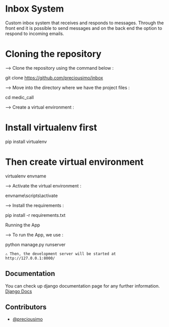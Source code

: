 # Inbox System
Custom inbox system that receives and responds to messages.
Through the front end it is possible to send messages and on the back end the option to respond to incoming emails.

# Cloning the repository

--> Clone the repository using the command below :

git clone https://github.com/preciousimo/inbox

--> Move into the directory where we have the project files :

cd medic_call

--> Create a virtual environment :

# Install virtualenv first
pip install virtualenv

# Then create virtual environment
virtualenv envname

--> Activate the virtual environment :

envname\scripts\activate

--> Install the requirements :

pip install -r requirements.txt

Running the App

--> To run the App, we use :

python manage.py runserver

    ⚠ Then, the development server will be started at http://127.0.0.1:8000/

## Documentation

You can check up django documentation page for any further information.
[Django Docs](https://docs.djangoproject.com/en/4.0/)


## Contributors

- [@preciousimo](https://github.com/preciousimo)
